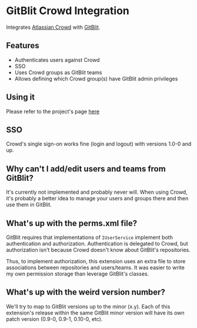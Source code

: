 GitBlit Crowd Integration
=========================

Integrates [Atlassian Crowd](http://www.atlassian.com/software/crowd/) with [GitBlit](http://gitblit.com).

Features
--------

* Authenticates users against Crowd
* SSO
* Uses Crowd groups as GitBlit teams
* Allows defining which Crowd group(s) have GitBlit admin privileges

Using it
--------
Please refer to the project's page [here](http://plaflamme.github.com/gitblit-crowd/)

SSO
---

Crowd's single sign-on works fine (login and logout) with versions 1.0-0 and up.

Why can't I add/edit users and teams from GitBlit?
--------------------------------------------------

It's currently not implemented and probably never will. When using Crowd, it's probably a better idea to manage your users and groups there and then use them in GitBlit.
 
What's up with the perms.xml file?
----------------------------------

GitBlit requires that implementations of ``IUserService`` implement both authentication and authorization. Authentication is delegated to Crowd, but authorization isn't because Crowd doesn't know about GitBlit's repositories.

Thus, to implement authorization, this extension uses an extra file to store associations between repositories and users/teams. It was easier to write my own permission storage than leverage GitBlit's classes.

What's up with the weird version number?
----------------------------------------

We'll try to map to GitBlit versions up to the minor (x.y). Each of this extension's release within the same GitBlit minor version will have its own patch version (0.9-0, 0.9-1, 0.10-0, etc).
